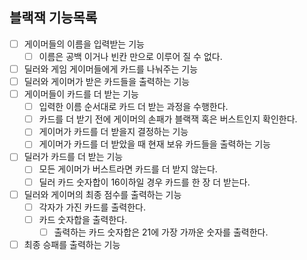 ## 블랙잭 기능목록
- [ ] 게이머들의 이름을 입력받는 기능
	- [ ] 이름은 공백 이거나 빈칸 만으로 이루어 질 수 없다.
- [ ] 딜러와 게임 게이머들에게 카드를 나눠주는 기능
- [ ] 딜러와 게이머가 받은 카드들을 출력하는 기능
- [ ] 게이머들이 카드를 더 받는 기능
	- [ ] 입력한 이름 순서대로 카드 더 받는 과정을 수행한다.
	- [ ] 카드를 더 받기 전에 게이머의 손패가 블랙잭 혹은 버스트인지 확인한다.
	- [ ] 게이머가 카드를 더 받을지 결정하는 기능
	- [ ] 게이머가 카드를 더 받았을 때 현재 보유 카드들을 출력하는 기능
- [ ] 딜러가 카드를 더 받는 기능
	- [ ] 모든 게이머가 버스트라면 카드를 더 받지 않는다.
	- [ ] 딜러 카드 숫자합이 16이하일 경우 카드를 한 장 더 받는다.
- [ ] 딜러와 게이머의 최종 점수를 출력하는 기능
	- [ ] 각자가 가진 카드를 출력한다.
	- [ ] 카드 숫자합을 출력한다.
		- [ ] 출력하는 카드 숫자합은 21에 가장 가까운 숫자를 출력한다.
- [ ] 최종 승패를 출력하는 기능
